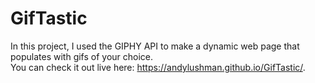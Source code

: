 # GifTastic
In this project, I used the GIPHY API to make a dynamic web page that populates with gifs of your choice.  
You can check it out live here: https://andylushman.github.io/GifTastic/.
